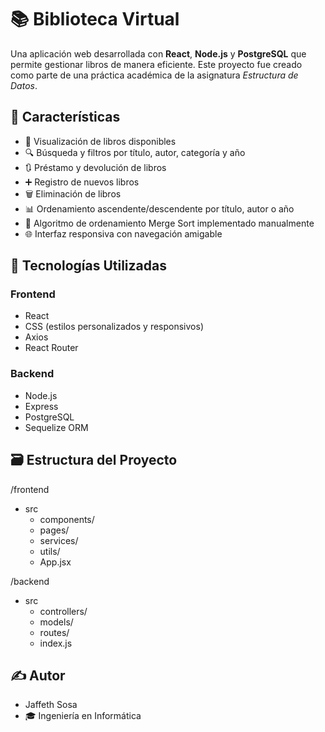 # 📚 Biblioteca Virtual

Una aplicación web desarrollada con **React**, **Node.js** y **PostgreSQL** que permite gestionar libros de manera eficiente. Este proyecto fue creado como parte de una práctica académica de la asignatura *Estructura de Datos*.

## 🚀 Características

- 📖 Visualización de libros disponibles
- 🔍 Búsqueda y filtros por título, autor, categoría y año
- 🔃 Préstamo y devolución de libros
- ➕ Registro de nuevos libros
- 🗑 Eliminación de libros
- 📊 Ordenamiento ascendente/descendente por título, autor o año
- 🧠 Algoritmo de ordenamiento Merge Sort implementado manualmente
- 🌐 Interfaz responsiva con navegación amigable

## 🧰 Tecnologías Utilizadas

### Frontend
- React
- CSS (estilos personalizados y responsivos)
- Axios
- React Router

### Backend
- Node.js
- Express
- PostgreSQL
- Sequelize ORM

## 🗃 Estructura del Proyecto
/frontend
- src
  - components/
  - pages/
  - services/
  - utils/
  - App.jsx

/backend
- src
  - controllers/
  - models/
  - routes/
  - index.js

## ✍️ Autor
- Jaffeth Sosa
- 🎓 Ingeniería en Informática
